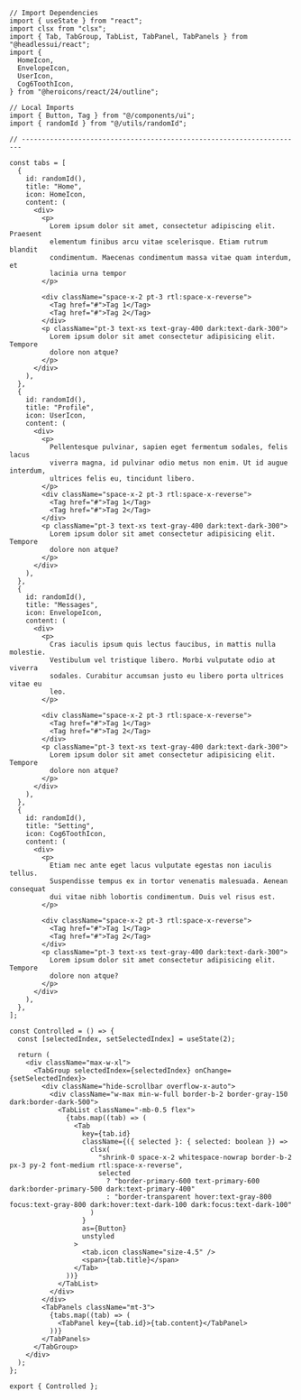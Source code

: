 ﻿```tsx
// Import Dependencies
import { useState } from "react";
import clsx from "clsx";
import { Tab, TabGroup, TabList, TabPanel, TabPanels } from "@headlessui/react";
import {
  HomeIcon,
  EnvelopeIcon,
  UserIcon,
  Cog6ToothIcon,
} from "@heroicons/react/24/outline";

// Local Imports
import { Button, Tag } from "@/components/ui";
import { randomId } from "@/utils/randomId";

// ----------------------------------------------------------------------

const tabs = [
  {
    id: randomId(),
    title: "Home",
    icon: HomeIcon,
    content: (
      <div>
        <p>
          Lorem ipsum dolor sit amet, consectetur adipiscing elit. Praesent
          elementum finibus arcu vitae scelerisque. Etiam rutrum blandit
          condimentum. Maecenas condimentum massa vitae quam interdum, et
          lacinia urna tempor
        </p>

        <div className="space-x-2 pt-3 rtl:space-x-reverse">
          <Tag href="#">Tag 1</Tag>
          <Tag href="#">Tag 2</Tag>
        </div>
        <p className="pt-3 text-xs text-gray-400 dark:text-dark-300">
          Lorem ipsum dolor sit amet consectetur adipisicing elit. Tempore
          dolore non atque?
        </p>
      </div>
    ),
  },
  {
    id: randomId(),
    title: "Profile",
    icon: UserIcon,
    content: (
      <div>
        <p>
          Pellentesque pulvinar, sapien eget fermentum sodales, felis lacus
          viverra magna, id pulvinar odio metus non enim. Ut id augue interdum,
          ultrices felis eu, tincidunt libero.
        </p>
        <div className="space-x-2 pt-3 rtl:space-x-reverse">
          <Tag href="#">Tag 1</Tag>
          <Tag href="#">Tag 2</Tag>
        </div>
        <p className="pt-3 text-xs text-gray-400 dark:text-dark-300">
          Lorem ipsum dolor sit amet consectetur adipisicing elit. Tempore
          dolore non atque?
        </p>
      </div>
    ),
  },
  {
    id: randomId(),
    title: "Messages",
    icon: EnvelopeIcon,
    content: (
      <div>
        <p>
          Cras iaculis ipsum quis lectus faucibus, in mattis nulla molestie.
          Vestibulum vel tristique libero. Morbi vulputate odio at viverra
          sodales. Curabitur accumsan justo eu libero porta ultrices vitae eu
          leo.
        </p>

        <div className="space-x-2 pt-3 rtl:space-x-reverse">
          <Tag href="#">Tag 1</Tag>
          <Tag href="#">Tag 2</Tag>
        </div>
        <p className="pt-3 text-xs text-gray-400 dark:text-dark-300">
          Lorem ipsum dolor sit amet consectetur adipisicing elit. Tempore
          dolore non atque?
        </p>
      </div>
    ),
  },
  {
    id: randomId(),
    title: "Setting",
    icon: Cog6ToothIcon,
    content: (
      <div>
        <p>
          Etiam nec ante eget lacus vulputate egestas non iaculis tellus.
          Suspendisse tempus ex in tortor venenatis malesuada. Aenean consequat
          dui vitae nibh lobortis condimentum. Duis vel risus est.
        </p>

        <div className="space-x-2 pt-3 rtl:space-x-reverse">
          <Tag href="#">Tag 1</Tag>
          <Tag href="#">Tag 2</Tag>
        </div>
        <p className="pt-3 text-xs text-gray-400 dark:text-dark-300">
          Lorem ipsum dolor sit amet consectetur adipisicing elit. Tempore
          dolore non atque?
        </p>
      </div>
    ),
  },
];

const Controlled = () => {
  const [selectedIndex, setSelectedIndex] = useState(2);

  return (
    <div className="max-w-xl">
      <TabGroup selectedIndex={selectedIndex} onChange={setSelectedIndex}>
        <div className="hide-scrollbar overflow-x-auto">
          <div className="w-max min-w-full border-b-2 border-gray-150 dark:border-dark-500">
            <TabList className="-mb-0.5 flex">
              {tabs.map((tab) => (
                <Tab
                  key={tab.id}
                  className={({ selected }: { selected: boolean }) =>
                    clsx(
                      "shrink-0 space-x-2 whitespace-nowrap border-b-2 px-3 py-2 font-medium rtl:space-x-reverse",
                      selected
                        ? "border-primary-600 text-primary-600 dark:border-primary-500 dark:text-primary-400"
                        : "border-transparent hover:text-gray-800 focus:text-gray-800 dark:hover:text-dark-100 dark:focus:text-dark-100"
                    )
                  }
                  as={Button}
                  unstyled
                >
                  <tab.icon className="size-4.5" />
                  <span>{tab.title}</span>
                </Tab>
              ))}
            </TabList>
          </div>
        </div>
        <TabPanels className="mt-3">
          {tabs.map((tab) => (
            <TabPanel key={tab.id}>{tab.content}</TabPanel>
          ))}
        </TabPanels>
      </TabGroup>
    </div>
  );
};

export { Controlled };

```
